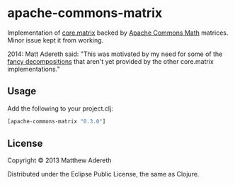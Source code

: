 # apache-commons-matrix

Implementation of [core.matrix](https://github.com/mikera/matrix-api) backed by [Apache Commons Math](http://commons.apache.org/proper/commons-math/) matrices.  Minor issue kept it from working.

2014: Matt Adereth said: "This was motivated by my need for some of the [fancy decompositions](http://commons.apache.org/proper/commons-math/apidocs/org/apache/commons/math3/linear/package-summary.html) that aren't yet provided by the other core.matrix implementations."

## Usage

Add the following to your project.clj:

```clojure
[apache-commons-matrix "0.3.0"]
```

## License

Copyright © 2013 Matthew Adereth

Distributed under the Eclipse Public License, the same as Clojure.
